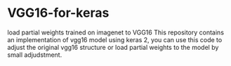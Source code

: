 # VGG16-for-keras
load partial weights trained on imagenet to VGG16
This repository contains an implementation of vgg16 model using keras 2, you can use this code to adjust the original vgg16 structure or load partial weights to the model by small adjudstment.

